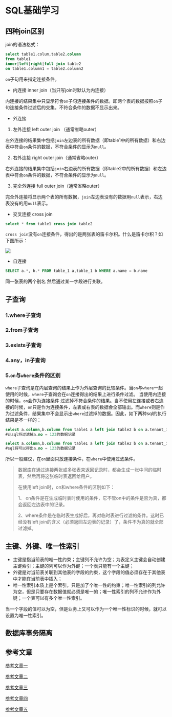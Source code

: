 # SQL基础学习

## 四种join区别

join的语法格式：

```sql
select table1.colum,table2.column 
from table1 
inner|left|right|full join table2 
on table1.column1 = table2.column2
```

`on`子句用来指定连接条件。

- 内连接 inner join（当只写join时默认为内连接）

内连接的结果集中只显示符合`on`子句连接条件的数据。即两个表的数据按照`on`子句连接条件过滤后的交集。不符合条件的数据不显示出来。

- 外连接

1. 左外连接 left outer join （通常省略outer）

左外连接的结果集中包括`join`左边表的所有数据（即table1中的所有数据）和右边表中符合`on`条件的数据，不符合条件的显示为`null`。 

2. 右外连接 right outer join（通常省略outer）

右外连接的结果集中包括`join`右边表的所有数据（即table2中的所有数据）和左边表中符合`on`条件的数据，不符合条件的显示为`null`。 

3. 完全外连接 full outer join（通常省略outer）

完全外连接将显示两个表的所有数据，`join`左边表没有的数据用`null`表示，右边表没有的用`null`表示。

- 交叉连接 cross join

```sql
select * from table1 cross join table2
```

`cross join`没有`on`连接条件，得出的是两张表的笛卡尔积。什么是笛卡尔积？如下图所示：

![](/pic/微信截图_20180408203207.png)

- 自连接

```sql
SELECT a.*, b.* FROM table_1 a,table_1 b WHERE a.name = b.name 
```

同一张表的两个别名 然后通过某一字段进行关联。

## 



## 子查询

### 1.where子查询

### 2.from子查询

### 3.exists子查询

### 4.any，in子查询

### 5.`on`与`where`条件的区别 

`where`子查询是在内层查询的结果上作为外层查询的比较条件。当`on`与`where`一起使用的时候，`where`子查询会在`on`连接得出的结果上进行条件过滤。 当使用内连接的时候，`on`会作为连接条件 过滤掉不符合条件的结果。当不使用左连接或者右连接的时候，`on`只是作为连接条件，左表或右表的数据会全部输出。而`where`则是作为过滤条件，结果集中不会显示出`where`过滤掉的数据。因此，如下两种sql的执行结果是不一样的：

```sql
select a.column,b.column from table1 a left join table2 b on a.tenant_id = b.tenant_id where a.no != 123
#此sql将过滤掉a.no = 123的数据记录
```

```sql
select a.column,b.column from table1 a left join table2 b on a.tenant_id = b.tenant_id and a.no != 123
#sql将可以得出a.no = 123的数据记录
```

所以一般建议，在`on`里面只放连接条件，在`where`中使用过滤条件。

> 数据库在通过连接两张或多张表来返回记录时，都会生成一张中间的临时表，然后再将这张临时表返回给用户。
>
> 在使用left join时，on和where条件的区别如下：
>
> 1、 on条件是在生成临时表时使用的条件，它不管on中的条件是否为真，都会返回左边表中的记录。
>
> 2、where条件是在临时表生成好后，再对临时表进行过滤的条件。这时已经没有left join的含义（必须返回左边表的记录）了，条件不为真的就全部过滤掉。



## 主键、外键、唯一性索引

- 主键是指当前表的唯一性约束；主键列不允许为空；为表定义主键会自动创建主键索引；主键的列可以作为外键；一个表只能有一个主键；
- 外键是对当前表关联到其他表的字段的约束，这个字段的值必须存在于其他表中才能在当前表中插入；
- 唯一性索引本质上是个索引，只是加了个唯一性的约束；唯一性索引的列允许为空，但是只要存在数据值就必须是唯一的；唯一性索引的列不允许作为外键；一个表可以有多个唯一性索引。

当一个字段的值可以为空，但是业务上又可以作为一个唯一性标识的时候，就可以设置为唯一性索引。



## 数据库事务隔离



## 参考文章

[参考文章一](http://www.cnblogs.com/wangwanchao/p/5314964.html)

[参考文章二](http://www.cnblogs.com/chiangchou/p/mysql-3.html)

[参考文章三](http://my.oschina.net/jun24bryant/blog/787375)

[参考文章四](http://www.cnblogs.com/hjwublog/p/5952296.html)

[参考文章五](http://www.oraok.com/oracle/oracle-foreign-key.html)



